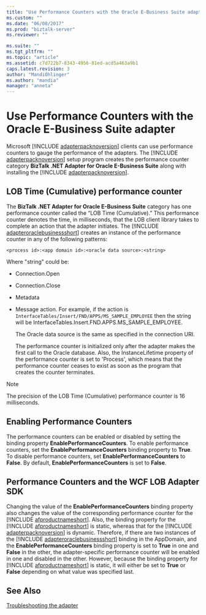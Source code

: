 ```yaml
---
title: "Use Performance Counters with the Oracle E-Business Suite adapter | Microsoft Docs"
ms.custom: ""
ms.date: "06/08/2017"
ms.prod: "biztalk-server"
ms.reviewer: ""

ms.suite: ""
ms.tgt_pltfrm: ""
ms.topic: "article"
ms.assetid: c7d722b7-8343-4956-81ed-acd5a463a9b1
caps.latest.revision: 3
author: "MandiOhlinger"
ms.author: "mandia"
manager: "anneta"
---
```

# Use Performance Counters with the Oracle E-Business Suite adapter
Microsoft [!INCLUDE [adapterpacknoversion](../../includes/adapterpacknoversion-md.md)] clients can use performance counters to gauge the performance of the adapters. The [!INCLUDE [adapterpacknoversion](../../includes/adapterpacknoversion-md.md)] setup program creates the performance counter category <strong>BizTalk .NET Adapter for Oracle E-Business Suite</strong> along with installing the [!INCLUDE [adapterpacknoversion](../../includes/adapterpacknoversion-md.md)].  
  
## LOB Time (Cumulative) performance counter  
 The <strong>BizTalk .NET Adapter for Oracle E-Business Suite</strong> category has one performance counter called the “LOB Time (Cumulative).” This performance counter denotes the time, in milliseconds, that the LOB client library takes to complete an action that the adapter initiates. The [!INCLUDE [adapteroraclebusinessshort](../../includes/adapteroraclebusinessshort-md.md)] creates an instance of the performance counter in any of the following patterns:  
  
```  
<process id>:<app domain id>:<oracle data source>:<string>  
```  
  
 Where "string" could be:  
  
- Connection.Open  
  
- Connection.Close  
  
- Metadata  
  
- Message action. For example, if the action is `InterfaceTables/Insert/FND/APPS/MS_SAMPLE_EMPLOYEE` then the string will be InterfaceTables.Insert.FND.APPS.MS_SAMPLE_EMPLOYEE.  
  
  The Oracle data source is the same as specified in the connection URI.  
  
  The performance counter is initialized only after the adapter makes the first call to the Oracle database. Also, the InstanceLifetime property of the performance counter is set to 'Process', which means that the performance counter ceases to exist as soon as the program that creates the counter terminates. 
  
> [!NOTE]
>  The precision of the LOB Time (Cumulative) performance counter is 16 milliseconds.  
  
## Enabling Performance Counters  
 The performance counters can be enabled or disabled by setting the binding property **EnablePerformanceCounters**. To enable performance counters, set the **EnablePerformanceCounters** binding property to **True**. To disable performance counters, set **EnablePerformanceCounters** to **False**. By default, **EnablePerformanceCounters** is set to **False**.  
  
## Performance Counters and the WCF LOB Adapter SDK  
 Changing the value of the <strong>EnablePerformanceCounters</strong> binding property also changes the value of the corresponding performance counter for the [!INCLUDE [afproductnameshort](../../includes/afproductnameshort-md.md)]. Also, the binding property for the [!INCLUDE [afproductnameshort](../../includes/afproductnameshort-md.md)] is static, whereas that for the [!INCLUDE [adapterpacknoversion](../../includes/adapterpacknoversion-md.md)] is dynamic. Therefore, if there are two instances of the [!INCLUDE [adapteroraclebusinessshort](../../includes/adapteroraclebusinessshort-md.md)] binding in the AppDomain, and the <strong>EnablePerformanceCounters</strong> binding property is set to <strong>True</strong> in one and <strong>False</strong> in the other, the adapter-specific performance counter will be enabled in one and disabled in the other. However, because the binding property for [!INCLUDE [afproductnameshort](../../includes/afproductnameshort-md.md)] is static, it will either be set to <strong>True</strong> or <strong>False</strong> depending on what value was specified last.  
  
## See Also  
[Troubleshooting the adapter](../../adapters-and-accelerators/adapter-oracle-ebs/troubleshooting-the-oracle-ebs-adapter.md)